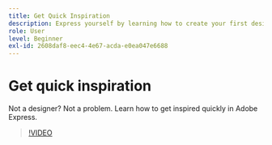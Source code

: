 ```yaml
---
title: Get Quick Inspiration
description: Express yourself by learning how to create your first design
role: User
level: Beginner
exl-id: 2608daf8-eec4-4e67-acda-e0ea047e6688
---
```

# Get quick inspiration 

Not a designer? Not a problem. Learn how to get inspired quickly in Adobe Express.

>[!VIDEO](https://video.tv.adobe.com/v/3420207?quality=12&learn=on&hidetitle=true)
